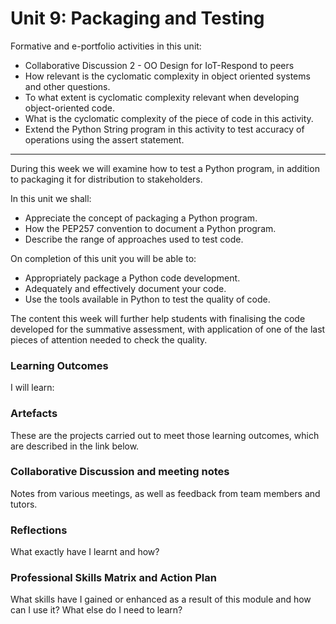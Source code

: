 # Unit 9: Packaging and Testing

Formative and e-portfolio activities in this unit:
 - Collaborative Discussion 2 - OO Design for IoT-Respond to peers
 - How relevant is the cyclomatic complexity in object oriented systems and other questions.
 - To what extent is cyclomatic complexity relevant when developing object-oriented code.
 - What is the cyclomatic complexity of the piece of code in this activity.
 - Extend the Python String program in this activity to test accuracy of operations using the assert statement.

---

During this week we will examine how to test a Python program, in addition to packaging it for distribution to stakeholders.

In this unit we shall:
 - Appreciate the concept of packaging a Python program.
 - How the PEP257 convention to document a Python program.
 - Describe the range of approaches used to test code.

On completion of this unit you will be able to:
 - Appropriately package a Python code development.
 - Adequately and effectively document your code.
 - Use the tools available in Python to test the quality of code.

The content this week will further help students with finalising the code developed for the summative assessment, with application of one of the last pieces of attention needed to check the quality.

### Learning Outcomes
I will learn:

### Artefacts
These are the projects carried out to meet those learning outcomes, which are described in the link below.

### Collaborative Discussion and meeting notes
Notes from various meetings, as well as feedback from team members and tutors.

### Reflections
What exactly have I learnt and how?

### Professional Skills Matrix and Action Plan
What skills have I gained or enhanced as a result of this module and how can I use it? What else do I need to learn?
